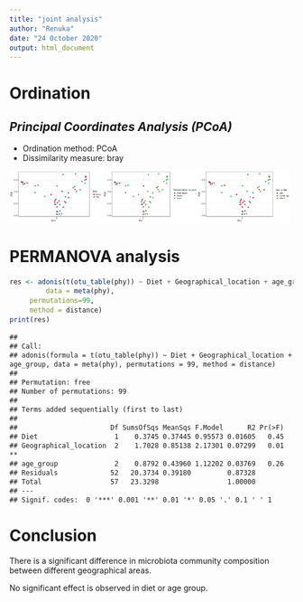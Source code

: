 ```yaml
---
title: "joint analysis"
author: "Renuka"
date: "24 October 2020"
output: html_document
---
```



# Ordination



## *Principal Coordinates Analysis (PCoA)*

* Ordination method: PCoA
* Dissimilarity measure: bray

<img src="figure_joint/pcoa-1.png" title="plot of chunk pcoa" alt="plot of chunk pcoa" width="33%" /><img src="figure_joint/pcoa-2.png" title="plot of chunk pcoa" alt="plot of chunk pcoa" width="33%" /><img src="figure_joint/pcoa-3.png" title="plot of chunk pcoa" alt="plot of chunk pcoa" width="33%" />

# PERMANOVA analysis


```r
res <- adonis(t(otu_table(phy)) ~ Diet + Geographical_location + age_group,
         data = meta(phy),
	 permutations=99,
	 method = distance)
print(res)
```

```
## 
## Call:
## adonis(formula = t(otu_table(phy)) ~ Diet + Geographical_location +      age_group, data = meta(phy), permutations = 99, method = distance) 
## 
## Permutation: free
## Number of permutations: 99
## 
## Terms added sequentially (first to last)
## 
##                       Df SumsOfSqs MeanSqs F.Model      R2 Pr(>F)   
## Diet                   1    0.3745 0.37445 0.95573 0.01605   0.45   
## Geographical_location  2    1.7028 0.85138 2.17301 0.07299   0.01 **
## age_group              2    0.8792 0.43960 1.12202 0.03769   0.26   
## Residuals             52   20.3734 0.39180         0.87328          
## Total                 57   23.3298                 1.00000          
## ---
## Signif. codes:  0 '***' 0.001 '**' 0.01 '*' 0.05 '.' 0.1 ' ' 1
```

# Conclusion

There is a significant difference in microbiota community composition between different geographical areas.

No significant effect is observed in diet or age group.

